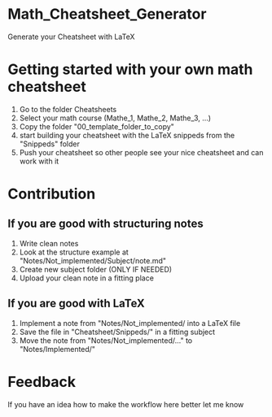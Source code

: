 # Math_Cheatsheet_Generator
Generate your Cheatsheet with LaTeX

# Getting started with your own math cheatsheet
1. Go to the folder Cheatsheets
2. Select your math course (Mathe_1, Mathe_2, Mathe_3, ...)
3. Copy the folder "00_template_folder_to_copy"
4. start building your cheatsheet with the LaTeX snippeds from the "Snippeds" folder
5. Push your cheatsheet so other people see your nice cheatsheet and can work with it

# Contribution
## If you are good with structuring notes
1. Write clean notes
2. Look at the structure example at "Notes/Not_implemented/Subject/note.md"
3. Create new subject folder (ONLY IF NEEDED)
4. Upload your clean note in a fitting place

## If you are good with LaTeX
1. Implement a note from "Notes/Not_implemented/ into a LaTeX file
2. Save the file in "Cheatsheet/Snippeds/" in a fitting subject
3. Move the note from "Notes/Not_implemented/..." to "Notes/Implemented/"

# Feedback
If you have an idea how to make the workflow here better let me know